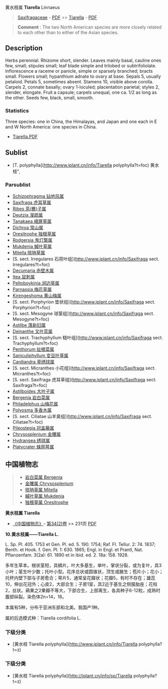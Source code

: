 黄水枝属 **Tiarella** Linnaeus

> [Saxifragaceae](http://www.iplant.cn/info/Saxifragaceae?t=foc) - [PDF](http://www.iplant.cn/foc/pdf/Saxifragaceae.pdf) >> [Tiarella](http://www.iplant.cn/info/Tiarella?t=foc) - [PDF](http://www.iplant.cn/foc/pdf/Tiarella.pdf)

> **Comment** : 
> The two North American species are more closely related to each other than to either of the Asian species.

## Description

Herbs perennial. Rhizome short, slender. Leaves mainly basal, cauline ones few, small; stipules small; leaf blade simple and trilobed or subtrifoliolate. Inflorescence a raceme or panicle, simple or sparsely branched; bracts small. Flowers small; hypanthium adnate to ovary at base. Sepals 5, usually petaloid. Petals 5, sometimes absent. Stamens 10, visible above corolla. Carpels 2, connate basally; ovary 1-loculed; placentation parietal; styles 2, slender, elongate. Fruit a capsule; carpels unequal, one ca. 1/2 as long as the other. Seeds few, black, small, smooth.

### Statistics
Three species: one in China, the Himalayas, and Japan and one each in E and W North America: one species in China.

* [Tiarella.PDF](http://www.iplant.cn/foc/pdf/Tiarella.pdf)

## Sublist

* [T.  polyphylla](http://www.iplant.cn/info/Tiarella polyphylla?t=foc) 黄水枝",

### Parsublist

* [Schizophragma  钻地风属](http://www.iplant.cn/info/Schizophragma?t=foc)
* [Saxifraga  虎耳草属](http://www.iplant.cn/info/Saxifraga?t=foc)
* [Ribes  茶(藨)子属](http://www.iplant.cn/info/Ribes?t=foc)
* [Deutzia  溲疏属](http://www.iplant.cn/info/Deutzia?t=foc)
* [Tanakaea  峨屏草属](http://www.iplant.cn/info/Tanakaea?t=foc)
* [Dichroa  常山属](http://www.iplant.cn/info/Dichroa?t=foc)
* [Oresitrophe  独根草属](http://www.iplant.cn/info/Oresitrophe?t=foc)
* [Rodgersia  鬼灯檠属](http://www.iplant.cn/info/Rodgersia?t=foc)
* [Mukdenia  槭叶草属](http://www.iplant.cn/info/Mukdenia?t=foc)
* [Mitella  唢呐草属](http://www.iplant.cn/info/Mitella?t=foc)
* [S.  sect. Irregulares  石荷叶组](http://www.iplant.cn/info/Saxifraga sect. Irregulares?t=foc)
* [Decumaria  赤壁木属](http://www.iplant.cn/info/Decumaria?t=foc)
* [Itea  鼠刺属](http://www.iplant.cn/info/Itea?t=foc)
* [Peltoboykinia  涧边草属](http://www.iplant.cn/info/Peltoboykinia?t=foc)
* [Parnassia  梅花草属](http://www.iplant.cn/info/Parnassia?t=foc)
* [Kirengeshoma  黄山梅属](http://www.iplant.cn/info/Kirengeshoma?t=foc)
* [S.  sect. Porphyrion  垫状组](http://www.iplant.cn/info/Saxifraga sect. Porphyrion?t=foc)
* [S.  sect. Mesogyne  球茎组](http://www.iplant.cn/info/Saxifraga sect. Mesogyne?t=foc)
* [Astilbe  落新妇属](http://www.iplant.cn/info/Astilbe?t=foc)
* [Deinanthe  叉叶蓝属](http://www.iplant.cn/info/Deinanthe?t=foc)
* [S.  sect. Trachyphyllum  糙叶组](http://www.iplant.cn/info/Saxifraga sect. Trachyphyllum?t=foc)
* [Penthorum  扯根菜属](http://www.iplant.cn/info/Penthorum?t=foc)
* [Saniculiphyllum  变豆叶草属](http://www.iplant.cn/info/Saniculiphyllum?t=foc)
* [Cardiandra  草绣球属](http://www.iplant.cn/info/Cardiandra?t=foc)
* [S.  sect. Micranthes  小花组](http://www.iplant.cn/info/Saxifraga sect. Micranthes?t=foc)
* [S.  sect. Saxifraga  虎耳草组](http://www.iplant.cn/info/Saxifraga sect. Saxifraga?t=foc)
* [Astilboides  大叶子属](http://www.iplant.cn/info/Astilboides?t=foc)
* [Bergenia  岩白菜属](http://www.iplant.cn/info/Bergenia?t=foc)
* [Philadelphus  山梅花属](http://www.iplant.cn/info/Philadelphus?t=foc)
* [Polyosma  多香木属](http://www.iplant.cn/info/Polyosma?t=foc)
* [S.  sect. Ciliatae  山羊臭组](http://www.iplant.cn/info/Saxifraga sect. Ciliatae?t=foc)
* [Pileostegia  冠盖藤属](http://www.iplant.cn/info/Pileostegia?t=foc)
* [Chrysosplenium  金腰属](http://www.iplant.cn/info/Chrysosplenium?t=foc)
* [Hydrangea  绣球属](http://www.iplant.cn/info/Hydrangea?t=foc)
* [Platycrater  蛛网萼属](http://www.iplant.cn/info/Platycrater?t=foc)

## 中国植物志

> * [岩白菜属  Bergenia](Bergenia-岩白菜属.md)
> * [金腰属  Chrysosplenium](Chrysosplenium-金腰属.md)
> * [唢呐草属  Mitella](http://www.iplant.cn/info/Mitella?t=z)
> * [槭叶草属  Mukdenia](http://www.iplant.cn/info/Mukdenia?t=z)
> * [独根草属  Oresitrophe](http://www.iplant.cn/info/Oresitrophe?t=z)

**黄水枝属 Tiarella**

* [《中国植物志》](http://www.iplant.cn/frps)- [第34(2)卷](http://www.iplant.cn/frps/vol/34(2)) >> 231页 [PDF](http://www.iplant.cn/frps/pdf/34(2)/231y.pdf)

**10.黄水枝属——Tiarella L.**

L. Sp. Pl. 405. 1753 et Gen. Pl. ed. 5. 190. 1754; Raf. Fl. Tellur. 2: 74. 1837; Benth. et Hook. f. Gen. Pl. 1: 630. 1865; Engl. in Engl. et Prantl, Nat. Pflanzenfam. 3(2a): 61. 1890 et in ibid. ed. 2. 18a: 158. 1928.

多年生草本。根状茎短，具鳞片。叶大多基生，单叶，掌状分裂，或为复叶，具3小叶；茎生叶少数；托叶小型。花序总状或圆锥状，顶生或腋生；苞片小；花小；托杯内壁下部与子房愈合；萼片5，通常呈花瓣状；花瓣5，有时不存在；雄蕊10，伸出花冠外；心皮2，大部合生；子房1室，具2近于基生之侧膜胎座；花柱2，丝状。蒴果之2果瓣不等大，下部合生，上部离生，各具种子6-12粒，成熟时腹部纵裂。染色体2n=14，18。

本属有5种，分布于亚洲东部和北美。我国产1种。

属的后选模式种：Tiarella cordifolia L.

### 下级分类
* [黄水枝  Tiarella polyphylla](http://www.iplant.cn/info/Tiarella polyphylla?t=z)

### 下级分类
* [黄水枝  Tiarella polyphylla](http://iplant.cn/info/sp/Tiarella polyphylla?t=z)
